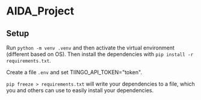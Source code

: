 # AIDA_Project

## Setup

Run `python -m venv .venv` and then activate the virtual environment (different based on OS). Then install the dependencies with `pip install -r requirements.txt`.

Create a file `.env` and set TIINGO_API_TOKEN="token".

`pip freeze > requirements.txt` will write your dependencies to a file, which you and others can use to easily install your dependencies.